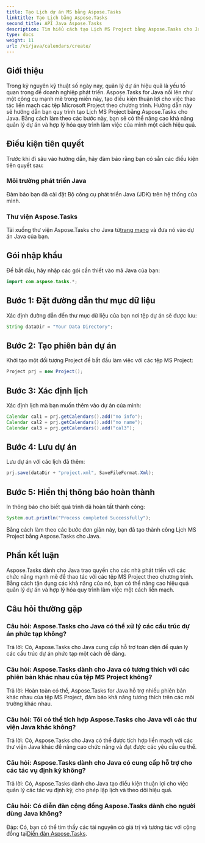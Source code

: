 ```yaml
---
title: Tạo Lịch dự án MS bằng Aspose.Tasks
linktitle: Tạo Lịch bằng Aspose.Tasks
second_title: API Java Aspose.Tasks
description: Tìm hiểu cách tạo Lịch MS Project bằng Aspose.Tasks cho Java. Hợp lý hóa việc quản lý dự án một cách dễ dàng.
type: docs
weight: 11
url: /vi/java/calendars/create/
---
```

## Giới thiệu
Trong kỷ nguyên kỹ thuật số ngày nay, quản lý dự án hiệu quả là yếu tố quan trọng để doanh nghiệp phát triển. Aspose.Tasks for Java nổi lên như một công cụ mạnh mẽ trong miền này, tạo điều kiện thuận lợi cho việc thao tác liền mạch các tệp Microsoft Project theo chương trình. Hướng dẫn này sẽ hướng dẫn bạn quy trình tạo Lịch MS Project bằng Aspose.Tasks cho Java. Bằng cách làm theo các bước này, bạn sẽ có thể nâng cao khả năng quản lý dự án và hợp lý hóa quy trình làm việc của mình một cách hiệu quả.
## Điều kiện tiên quyết
Trước khi đi sâu vào hướng dẫn, hãy đảm bảo rằng bạn có sẵn các điều kiện tiên quyết sau:
### Môi trường phát triển Java
Đảm bảo bạn đã cài đặt Bộ công cụ phát triển Java (JDK) trên hệ thống của mình.
### Thư viện Aspose.Tasks
 Tải xuống thư viện Aspose.Tasks cho Java từ[trang mạng](https://releases.aspose.com/tasks/java/) và đưa nó vào dự án Java của bạn.

## Gói nhập khẩu
Để bắt đầu, hãy nhập các gói cần thiết vào mã Java của bạn:
```java
import com.aspose.tasks.*;
```
## Bước 1: Đặt đường dẫn thư mục dữ liệu
Xác định đường dẫn đến thư mục dữ liệu của bạn nơi tệp dự án sẽ được lưu:
```java
String dataDir = "Your Data Directory";
```
## Bước 2: Tạo phiên bản dự án
Khởi tạo một đối tượng Project để bắt đầu làm việc với các tệp MS Project:
```java
Project prj = new Project();
```
## Bước 3: Xác định lịch
Xác định lịch mà bạn muốn thêm vào dự án của mình:
```java
Calendar cal1 = prj.getCalendars().add("no info");
Calendar cal2 = prj.getCalendars().add("no name");
Calendar cal3 = prj.getCalendars().add("cal3");
```
## Bước 4: Lưu dự án
Lưu dự án với các lịch đã thêm:
```java
prj.save(dataDir + "project.xml", SaveFileFormat.Xml);
```
## Bước 5: Hiển thị thông báo hoàn thành
In thông báo cho biết quá trình đã hoàn tất thành công:
```java
System.out.println("Process completed Successfully");
```
Bằng cách làm theo các bước đơn giản này, bạn đã tạo thành công Lịch MS Project bằng Aspose.Tasks cho Java.

## Phần kết luận
Aspose.Tasks dành cho Java trao quyền cho các nhà phát triển với các chức năng mạnh mẽ để thao tác với các tệp MS Project theo chương trình. Bằng cách tận dụng các khả năng của nó, bạn có thể nâng cao hiệu quả quản lý dự án và hợp lý hóa quy trình làm việc một cách liền mạch.
## Câu hỏi thường gặp
### Câu hỏi: Aspose.Tasks cho Java có thể xử lý các cấu trúc dự án phức tạp không?
Trả lời: Có, Aspose.Tasks cho Java cung cấp hỗ trợ toàn diện để quản lý các cấu trúc dự án phức tạp một cách dễ dàng.
### Câu hỏi: Aspose.Tasks dành cho Java có tương thích với các phiên bản khác nhau của tệp MS Project không?
Trả lời: Hoàn toàn có thể, Aspose.Tasks for Java hỗ trợ nhiều phiên bản khác nhau của tệp MS Project, đảm bảo khả năng tương thích trên các môi trường khác nhau.
### Câu hỏi: Tôi có thể tích hợp Aspose.Tasks cho Java với các thư viện Java khác không?
Trả lời: Có, Aspose.Tasks cho Java có thể được tích hợp liền mạch với các thư viện Java khác để nâng cao chức năng và đạt được các yêu cầu cụ thể.
### Câu hỏi: Aspose.Tasks dành cho Java có cung cấp hỗ trợ cho các tác vụ định kỳ không?
Trả lời: Có, Aspose.Tasks dành cho Java tạo điều kiện thuận lợi cho việc quản lý các tác vụ định kỳ, cho phép lập lịch và theo dõi hiệu quả.
### Câu hỏi: Có diễn đàn cộng đồng Aspose.Tasks dành cho người dùng Java không?
 Đáp: Có, bạn có thể tìm thấy các tài nguyên có giá trị và tương tác với cộng đồng tại[Diễn đàn Aspose.Tasks](https://forum.aspose.com/c/tasks/15).